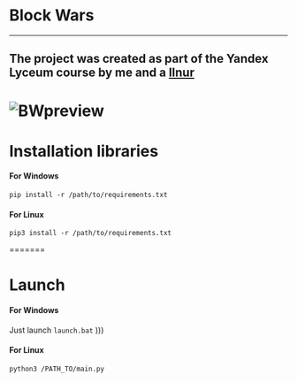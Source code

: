 # Block Wars
---------
The project was created as part of the Yandex Lyceum course by me and a [Ilnur](https://github.com/IlnurHA)
---------
![BWpreview](https://user-images.githubusercontent.com/61661965/195699763-980c0edf-6fa3-4276-bed6-0d5e4a76302d.png)
=========
# Installation libraries
#### For Windows
```
pip install -r /path/to/requirements.txt
```
#### For Linux
```
pip3 install -r /path/to/requirements.txt
```
=======
# Launch
#### For Windows
Just launch `launch.bat` )))
#### For Linux
```
python3 /PATH_TO/main.py
```
